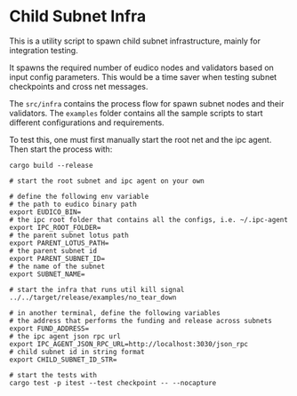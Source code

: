 # Child Subnet Infra 
This is a utility script to spawn child subnet infrastructure, mainly for integration testing. 

It spawns the required number of eudico nodes and validators based on input config parameters. This would be a time saver 
when testing subnet checkpoints and cross net messages.

The `src/infra` contains the process flow for spawn subnet nodes and their validators.
The `examples` folder contains all the sample scripts to start different configurations and requirements.

To test this, one must first manually start the root net and the ipc agent. Then start the process with:
```shell
cargo build --release

# start the root subnet and ipc agent on your own

# define the following env variable
# the path to eudico binary path
export EUDICO_BIN=
# the ipc root folder that contains all the configs, i.e. ~/.ipc-agent
export IPC_ROOT_FOLDER=
# the parent subnet lotus path
export PARENT_LOTUS_PATH=
# the parent subnet id
export PARENT_SUBNET_ID=
# the name of the subnet
export SUBNET_NAME=

# start the infra that runs util kill signal
../../target/release/examples/no_tear_down

# in another terminal, define the following variables
# the address that performs the funding and release across subnets 
export FUND_ADDRESS=
# the ipc agent json rpc url 
export IPC_AGENT_JSON_RPC_URL=http://localhost:3030/json_rpc
# child subnet id in string format
export CHILD_SUBNET_ID_STR=
 
# start the tests with 
cargo test -p itest --test checkpoint -- --nocapture
```